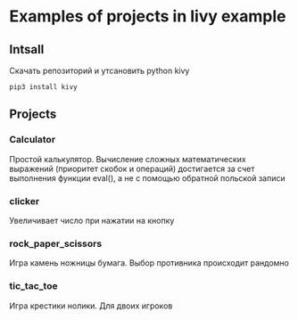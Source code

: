 # Examples of projects in livy example

## Intsall

Скачать репозиторий и утсановить python kivy

```
pip3 install kivy
```

## Projects

### Calculator

Простой калькулятор. Вычисление сложных математических выражений (приоритет скобок и операций) достигается за счет выполнения функции eval(), а не с помощью обратной польской записи

### clicker

Увеличивает число при нажатии на кнопку

### rock_paper_scissors

Игра камень ножницы бумага. Выбор противника происходит рандомно

### tic_tac_toe

Игра крестики нолики. Для двоих игроков